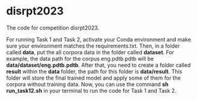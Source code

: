 # disrpt2023
The code for competition disrpt2023.


For running Task 1 and Task 2, activate your Conda environment and make sure your environment matches the requirements.txt. Then, in a folder called **data**, put the all corpora data in the folder called **dataset**. For example, the data path for the corpus eng.pdtb.pdtb will be **data/dataset/eng.pdtb.pdtb**. After that, you need to create a folder called **result** within the **data** folder, the path for this folder is **data/result**. This folder will store the final trained model and apply some of them for the corpora without training data. Now, you can use the command **sh run_task12.sh** in your terminal to run the code for Task 1 and Task 2.